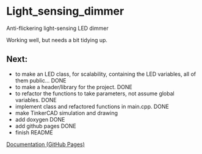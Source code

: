 # Light_sensing_dimmer
Anti-flickering light-sensing LED dimmer

Working well, but needs a bit tidying up.

## Next: 
- to make an LED class, for scalability, containing the LED variables, all of them public... DONE
- to make a header/library for the project. DONE
- to refactor the functions to take parameters, not assume global variables. DONE
- implement class and refactored functions in main.cpp. DONE
- make TinkerCAD simulation and drawing
- add doxygen DONE
- add github pages DONE
- finish README

[Documentation (GitHub Pages)](https://marco-lind-chasacademy.github.io/Light_sensing_dimmer/index.html)
